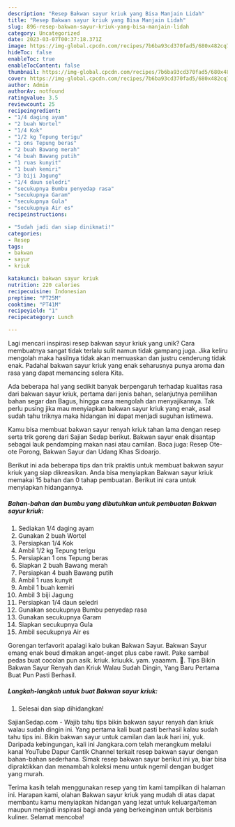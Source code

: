 ```yaml
---
description: "Resep Bakwan sayur kriuk yang Bisa Manjain Lidah"
title: "Resep Bakwan sayur kriuk yang Bisa Manjain Lidah"
slug: 896-resep-bakwan-sayur-kriuk-yang-bisa-manjain-lidah
category: Uncategorized
date: 2023-03-07T00:37:18.371Z
image: https://img-global.cpcdn.com/recipes/7b6ba93cd370fad5/680x482cq70/bakwan-sayur-kriuk-foto-resep-utama.jpg
hideToc: false
enableToc: true
enableTocContent: false
thumbnail: https://img-global.cpcdn.com/recipes/7b6ba93cd370fad5/680x482cq70/bakwan-sayur-kriuk-foto-resep-utama.jpg
cover: https://img-global.cpcdn.com/recipes/7b6ba93cd370fad5/680x482cq70/bakwan-sayur-kriuk-foto-resep-utama.jpg
author: Admin
authorAv: notfound
ratingvalue: 3.5
reviewcount: 25
recipeingredient:
- "1/4 daging ayam"
- "2 buah Wortel"
- "1/4 Kok"
- "1/2 kg Tepung terigu"
- "1 ons Tepung beras"
- "2 buah Bawang merah"
- "4 buah Bawang putih"
- "1 ruas kunyit"
- "1 buah kemiri"
- "3 biji Jagung"
- "1/4 daun seledri"
- "secukupnya Bumbu penyedap rasa"
- "secukupnya Garam"
- "secukupnya Gula"
- "secukupnya Air es"
recipeinstructions:

- "Sudah jadi dan siap dinikmati!"
categories:
- Resep
tags:
- bakwan
- sayur
- kriuk

katakunci: bakwan sayur kriuk 
nutrition: 220 calories
recipecuisine: Indonesian
preptime: "PT25M"
cooktime: "PT41M"
recipeyield: "1"
recipecategory: Lunch

---
```





Lagi mencari inspirasi resep bakwan sayur kriuk yang unik? Cara membuatnya sangat tidak terlalu sulit namun tidak gampang juga. Jika keliru mengolah maka hasilnya tidak akan memuaskan dan justru cenderung tidak enak. Padahal bakwan sayur kriuk yang enak seharusnya punya aroma dan rasa yang dapat memancing selera Kita.





Ada beberapa hal yang sedikit banyak berpengaruh terhadap kualitas rasa dari bakwan sayur kriuk, pertama dari jenis bahan, selanjutnya pemilihan bahan segar dan Bagus, hingga cara mengolah dan menyajikannya. Tak perlu pusing jika mau menyiapkan bakwan sayur kriuk yang enak,      asal sudah tahu triknya maka hidangan ini dapat menjadi suguhan istimewa.














Kamu bisa membuat bakwan sayur renyah kriuk tahan lama dengan resep serta trik goreng dari Sajian Sedap berikut. Bakwan sayur enak disantap sebagai lauk pendamping makan nasi atau camilan. Baca juga: Resep Ote-ote Porong, Bakwan Sayur dan Udang Khas Sidoarjo.






Berikut ini ada beberapa tips dan trik praktis untuk membuat bakwan sayur kriuk yang siap dikreasikan. Anda bisa menyiapkan Bakwan sayur kriuk memakai 15 bahan dan 0 tahap pembuatan. Berikut ini cara untuk menyiapkan hidangannya.

<!--inarticleads1-->

##### Bahan-bahan dan bumbu yang dibutuhkan untuk pembuatan Bakwan sayur kriuk:

1. Sediakan 1/4 daging ayam
1. Gunakan 2 buah Wortel
1. Persiapkan 1/4 Kok
1. Ambil 1/2 kg Tepung terigu
1. Persiapkan 1 ons Tepung beras
1. Siapkan 2 buah Bawang merah
1. Persiapkan 4 buah Bawang putih
1. Ambil 1 ruas kunyit
1. Ambil 1 buah kemiri
1. Ambil 3 biji Jagung
1. Persiapkan 1/4 daun seledri
1. Gunakan secukupnya Bumbu penyedap rasa
1. Gunakan secukupnya Garam
1. Siapkan secukupnya Gula
1. Ambil secukupnya Air es


Gorengan terfavorit apalagi kalo bukan Bakwan Sayur. Bakwan Sayur emang enak beud dimakan anget-anget plus cabe rawit. Pake sambal pedas buat cocolan pun asik. kriuk. kriuukk. yam. yaaamm. 🤤. Tips Bikin Bakwan Sayur Renyah dan Kriuk Walau Sudah Dingin, Yang Baru Pertama Buat Pun Pasti Berhasil. 

<!--inarticleads2-->

##### Langkah-langkah untuk buat Bakwan sayur kriuk:


1. Selesai dan siap dihidangkan!

SajianSedap.com - Wajib tahu tips bikin bakwan sayur renyah dan kriuk walau sudah dingin ini. Yang pertama kali buat pasti berhasil kalau sudah tahu tips ini. Bikin bakwan sayur untuk camilan dan lauk hari ini, yuk. Daripada kebingungan, kali ini Jangkara.com telah merangkum melalui kanal YouTube Dapur Cantik Channel terkait resep bakwan sayur dengan bahan-bahan sederhana. Simak resep bakwan sayur berikut ini ya, biar bisa dipraktikkan dan menambah koleksi menu untuk ngemil dengan budget yang murah. 

Terima kasih telah menggunakan resep yang tim kami tampilkan di halaman ini. Harapan kami, olahan Bakwan sayur kriuk yang mudah di atas dapat membantu kamu menyiapkan hidangan yang lezat untuk keluarga/teman maupun menjadi inspirasi bagi anda yang berkeinginan untuk berbisnis kuliner. Selamat mencoba!
